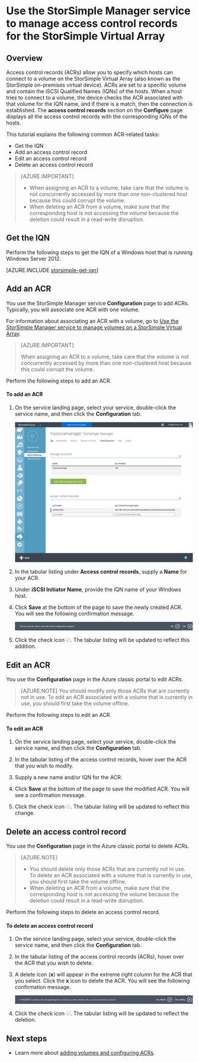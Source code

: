 <properties 
   pageTitle="Manage access control records for the StorSimple Virtual Array | Microsoft Azure"
   description="Describes how to manage access control records (ACRs) to determine which hosts can connect to a volume on the StorSimple Virtual Array."
   services="storsimple"
   documentationCenter=""
   authors="alkohli"
   manager="carmonm"
   editor="" />
<tags 
   ms.service="storsimple"
   ms.devlang="na"
   ms.topic="article"
   ms.tgt_pltfrm="na"
   ms.workload="na"
   ms.date="03/02/2016"
   ms.author="alkohli" />

# Use the StorSimple Manager service to manage access control records for the StorSimple Virtual Array 

## Overview

Access control records (ACRs) allow you to specify which hosts can connect to a volume on the StorSimple Virtual Array (also known as the StorSimple on-premises virtual device). ACRs are set to a specific volume and contain the iSCSI Qualified Names (IQNs) of the hosts. When a host tries to connect to a volume, the device checks the ACR associated with that volume for the IQN name, and if there is a match, then the connection is established. The **access control records** section on the **Configure** page displays all the access control records with the corresponding IQNs of the hosts.

This tutorial explains the following common ACR-related tasks:

- Get the IQN
- Add an access control record 
- Edit an access control record 
- Delete an access control record 

> [AZURE.IMPORTANT] 
> 
> - When assigning an ACR to a volume, take care that the volume is not concurrently accessed by more than one non-clustered host because this could corrupt the volume. 
> - When deleting an ACR from a volume, make sure that the corresponding host is not accessing the volume because the deletion could result in a read-write disruption.

## Get the IQN

Perform the following steps to get the IQN of a Windows host that is running Windows Server 2012.

[AZURE.INCLUDE [storsimple-get-iqn](../../includes/storsimple-get-iqn.md)]

## Add an ACR

You use the StorSimple Manager service **Configuration** page to add ACRs. Typically, you will associate one ACR with one volume.

For information about associating an ACR with a volume, go to [Use the StorSimple Manager service to manage volumes on a StorSimple Virtual Array](storsimple-ova-manage-volumes).

>[AZURE.IMPORTANT] 
> 
>When assigning an ACR to a volume, take care that the volume is not concurrently accessed by more than one non-clustered host because this could corrupt the volume.
 
Perform the following steps to add an ACR.

#### To add an ACR

1. On the service landing page, select your service, double-click the service name, and then click the **Configuration** tab.

    ![configuration tab](./media/storsimple-ova-manage-acrs/acr1.png)

2. In the tabular listing under **Access control records**, supply a **Name** for your ACR.

3. Under **iSCSI Initiator Name**, provide the IQN name of your Windows host. 

4. Click **Save** at the bottom of the page to save the newly created ACR. You will see the following confirmation message.

    ![confirmation message](./media/storsimple-ova-manage-acrs/acr2.png)

5. Click the check icon ![check icon](./media/storsimple-ova-manage-acrs/check-icon.png). The tabular listing will be updated to reflect this addition.

## Edit an ACR

You use the **Configuration** page in the Azure classic portal to edit ACRs. 

> [AZURE.NOTE] You should modify only those ACRs that are currently not in use. To edit an ACR associated with a volume that is currently in use, you should first take the volume offline.

Perform the following steps to edit an ACR.

#### To edit an ACR

1. On the service landing page, select your service, double-click the service name, and then click the **Configuration** tab.

2. In the tabular listing of the access control records, hover over the ACR that you wish to modify.

3. Supply a new name and/or IQN for the ACR.

4. Click **Save** at the bottom of the page to save the modified ACR. You will see a confirmation message. 

5. Click the check icon ![check icon](./media/storsimple-ova-manage-acrs/check-icon.png). The tabular listing will be updated to reflect this change.

## Delete an access control record

You use the **Configuration** page in the Azure classic portal to delete ACRs. 

> [AZURE.NOTE] 
> 
> - You should delete only those ACRs that are currently not in use. To delete an ACR associated with a volume that is currently in use, you should first take the volume offline.
> - When deleting an ACR from a volume, make sure that the corresponding host is not accessing the volume because the deletion could result in a read-write disruption.

Perform the following steps to delete an access control record.

#### To delete an access control record

1. On the service landing page, select your service, double-click the service name, and then click the **Configuration** tab.

2. In the tabular listing of the access control records (ACRs), hover over the ACR that you wish to delete.

3. A delete icon (**x**) will appear in the extreme right column for the ACR that you select. Click the **x** icon to delete the ACR. You will see the following confirmation message.

    ![confirmation message](./media/storsimple-ova-manage-acrs/acr3.png)

5. Click the check icon ![check icon](./media/storsimple-ova-manage-acrs/check-icon.png). The tabular listing will be updated to reflect the deletion.

## Next steps

- Learn more about [adding volumes and configuring ACRs](storsimple-ova-deploy3-iscsi-setup.md#step-3-add-a-volume).

